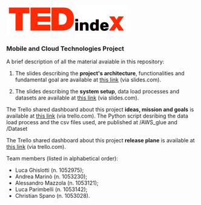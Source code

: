 <img src="images/Logo.png" width="320" height="80"></img>
### Mobile and Cloud Technologies Project

A brief description of all the material avaiable in this repository:
1) The slides describing the __project's architecture__, functionalities and fundamental goal are available at [this link](https://slides.com/lucaghislotti/tcm_lab_project) (via slides.com). 

2) The slides describing the __system setup__, data load processes and datasets are available at [this link](https://slides.com/lucaghislotti/tedindexdataload) (via slides.com). 

The Trello shared dashboard about this project __ideas, mission and goals__ is available at [this link](https://trello.com/b/a8lB56LH/ideas-and-goals) (via trello.com). The Python script desribing the data load process and the csv files used, are published at /AWS_glue and /Dataset

The Trello shared dashboard about this project __release plane__ is available at [this link](https://trello.com/b/vxC3VOAL/release-plan) (via trello.com).

Team members (listed in alphabetical order):
- Luca Ghislotti (n. 1052975);
- Andrea Marinò (n. 1053230);
- Alessandro Mazzola (n. 1053121);
- Luca Parimbelli (n. 1053142);
- Christian Spano (n. 1053028).
